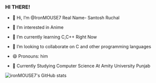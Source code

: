  ### HI THERE!

- 👋 Hi, I’m @IronMOUSE7 Real Name- Santosh Ruchal
- 👀 I’m interested in Anime
- 🌱 I’m currently learning C,C++ Right Now
- 💞️ I’m looking to collaborate on C and other programming languages
- 😄 Pronouns: him
- 👜 Currently Studying Computer Science At Amity University Punjab




  <!--- Github Stats From https://github.com/kyronsatt/github-readme-stats -->
![ironMOUSE7's GitHub stats](https://github-readme-stats.vercel.app/api?username=ironMOUSE7&show_icons=true&theme=dark)
<!--- Github Stats From https://github.com/kyronsatt/github-readme-stats -->
<!--IronMOUSE7/IronMOUSE7 is a ✨ special ✨ repository because its `README.md` (this file) appears on your GitHub profile.
You can click the Preview link to take a look at your changes.
--->
